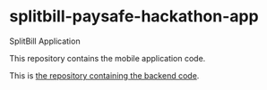 # splitbill-paysafe-hackathon-app

SplitBill Application

This repository contains the mobile application code.

This is [the repository containing the backend code](https://github.com/xIvan0ff/splitbill-paysafe-hackathon-backend).
